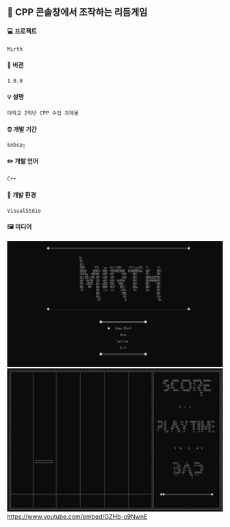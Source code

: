 
## 🎵 CPP 콘솔창에서 조작하는 리듬게임
#### 💻 프로젝트
    Mirth
    
#### 📃 버젼
    1.0.0
    
#### 💡 설명
    대학교 2학년 CPP 수업 과제물
    
#### ⏰ 개발 기간
    &nbsp;

#### ✏️ 개발 언어
    C++
    
#### 🧰 개발 환경
    VisualStdio
        

#### 🖼️ 미디어
<img src="https://github.com/wndudwkd003/Cpp_Console_Rythm_Game/blob/main/%EB%A9%94%EC%9D%B8.JPG"></img>   
<img src="https://github.com/wndudwkd003/Cpp_Console_Rythm_Game/blob/main/%ED%94%8C%EB%A0%88%EC%9D%B4.JPG"></img>   
https://www.youtube.com/embed/GZHb-o9NwnE
